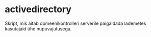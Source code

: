 # activedirectory
Skript, mis aitab domeenikontrolleri serverile paigaldada lademetes kasutajaid ühe nupuvajutusega.

